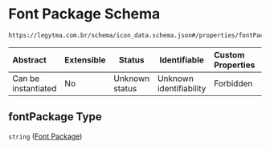 # Font Package Schema

```txt
https://legytma.com.br/schema/icon_data.schema.json#/properties/fontPackage
```




| Abstract            | Extensible | Status         | Identifiable            | Custom Properties | Additional Properties | Access Restrictions | Defined In                                                                        |
| :------------------ | ---------- | -------------- | ----------------------- | :---------------- | --------------------- | ------------------- | --------------------------------------------------------------------------------- |
| Can be instantiated | No         | Unknown status | Unknown identifiability | Forbidden         | Allowed               | none                | [icon_data.schema.json\*](../schema/icon_data.schema.json "open original schema") |

## fontPackage Type

`string` ([Font Package](icon_data-properties-font-package.md))
